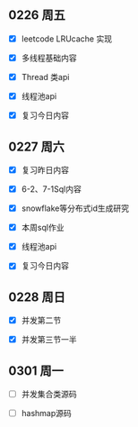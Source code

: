 

## 0226 周五

- [x] leetcode LRUcache 实现 
- [x] 多线程基础内容
- [x] Thread 类api
- [x] 线程池api
- [x] 复习今日内容



## 0227 周六

- [x] 复习昨日内容
- [x] 6-2、7-1Sql内容
- [x] snowflake等分布式id生成研究
- [x] 本周sql作业
- [x] 线程池api
- [x] 复习今日内容



## 0228 周日

- [x] 并发第二节
- [x] 并发第三节一半



## 0301 周一

- [ ] 并发集合类源码
- [ ] hashmap源码

